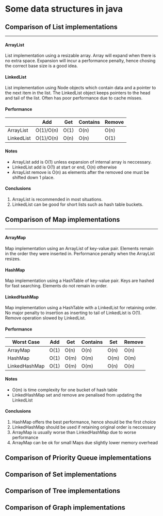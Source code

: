 # Some data structures in java

## Comparison of List implementations
---
#### ArrayList
List implementation using a resizable array.
Array will expand when there is no extra space.
Expansion will incur a performance penalty, hence chosing the correct base size is a good idea.

#### LinkedList
List implementation using Node objects which contain data and a pointer to the next item in the list.
The LinkedList object keeps pointers to the head and tail of the list.
Often has poor performance due to cache misses.

#### Performance
|            | Add       | Get  | Contains | Remove |
|------------|-----------|------|----------|--------|
| ArrayList  | O(1)/O(n) | O(1) | O(n)     | O(n)   |
| LinkedList | O(1)/O(n) | O(n) | O(n)     | O(1)   |

#### Notes
* ArrayList add is O(1) unless expansion of internal array is neccessary.
* LinkedList add is O(1) at start or end, O(n) otherwise
* ArrayList remove is O(n) as elements after the removed one must be shifted down 1 place.

#### Conclusions
1. ArrayList is recommended in most situations.
2. LinkedList can be good for short lists such as hash table buckets.

## Comparison of Map implementations
---
#### ArrayMap
Map implementation using an ArrayList of key-value pair.
Elements remain in the order they were inserted in.
Performance penalty when the ArrayList resizes.

#### HashMap
Map implementation using a HashTable of key-value pair.
Keys are hashed for fast searching.
Elements do not remain in order.

#### LinkedHashMap
Map implementation using a HashTable with a LinkedList for retaining order.
No major penalty to insertion as inserting to tail of LinkedList is O(1).
Remove operation slowed by LinkedList.

#### Performance
| Worst Case    | Add  | Get  | Contains | Set  | Remove |
|---------------|------|------|----------|------|--------|
| ArrayMap      | O(1) | O(n) | O(n)     | O(n) | O(n)   |
| HashMap       | O(1) | O(m) | O(m)     | O(m) | O(m)   |
| LinkedHashMap | O(1) | O(m) | O(m)     | O(n) | O(n)   |

#### Notes
* O(m) is time complexity for one bucket of hash table
* LinkedHashMap set and remove are penalised from updating the LinkedList

#### Conclusions
1. HashMap offers the best performance, hence should be the first choice
2. LinkedHashMap should be used if retaining original order is neccessary
3. ArrayMap is usually worse than LinkedHashMap due to worse performance
4. ArrayMap can be ok for small Maps due slightly lower memory overhead

## Comparison of Priority Queue implementations
## Comparison of Set implementations
## Comparison of Tree implementations
## Comparison of Graph implementations
